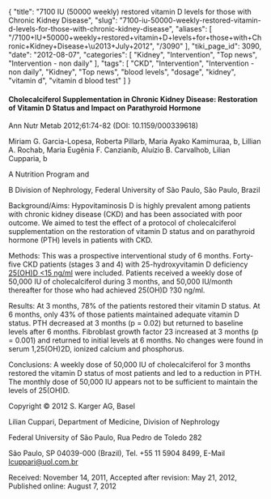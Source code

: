 {
    "title": "7100 IU (50000 weekly) restored vitamin D levels for those with Chronic Kidney Disease",
    "slug": "7100-iu-50000-weekly-restored-vitamin-d-levels-for-those-with-chronic-kidney-disease",
    "aliases": [
        "/7100+IU+50000+weekly+restored+vitamin+D+levels+for+those+with+Chronic+Kidney+Disease+\u2013+July+2012",
        "/3090"
    ],
    "tiki_page_id": 3090,
    "date": "2012-08-07",
    "categories": [
        "Kidney",
        "Intervention",
        "Top news",
        "Intervention - non daily"
    ],
    "tags": [
        "CKD",
        "Intervention",
        "Intervention - non daily",
        "Kidney",
        "Top news",
        "blood levels",
        "dosage",
        "kidney",
        "vitamin d",
        "vitamin d blood test"
    ]
}


#### Cholecalciferol Supplementation in Chronic Kidney Disease: Restoration of Vitamin D Status and Impact on Parathyroid Hormone

Ann Nutr Metab 2012;61:74-82 (DOI: 10.1159/000339618)

Miriam G. Garcia-Lopesa, Roberta Pillarb, Maria Ayako Kamimuraa, b, Lillian A. Rochab, Maria Eugênia F. Canzianib, Aluízio B. Carvalhob, Lilian Cupparia, b

A Nutrition Program and

B Division of Nephrology, Federal University of São Paulo, São Paulo, Brazil

Background/Aims: Hypovitaminosis D is highly prevalent among patients with chronic kidney disease (CKD) and has been associated with poor outcome. We aimed to test the effect of a protocol of cholecalciferol supplementation on the restoration of vitamin D status and on parathyroid hormone (PTH) levels in patients with CKD. 

Methods: This was a prospective interventional study of 6 months. Forty-five CKD patients (stages 3 and 4) with 25-hydroxyvitamin D deficiency [25(OH)D <15 ng/ml](25(OH)D%20<15%20ng/ml) were included. Patients received a weekly dose of 50,000 IU of cholecalciferol during 3 months, and 50,000 IU/month thereafter for those who had achieved 25(OH)D ?30 ng/ml. 

Results: At 3 months, 78% of the patients restored their vitamin D status. At 6 months, only 43% of those patients maintained adequate vitamin D status. PTH decreased at 3 months (p = 0.02) but returned to baseline levels after 6 months. Fibroblast growth factor 23 increased at 3 months (p = 0.001) and returned to initial levels at 6 months. No changes were found in serum 1,25(OH)2D, ionized calcium and phosphorus. 

Conclusions: A weekly dose of 50,000 IU of cholecalciferol for 3 months restored the vitamin D status of most patients and led to a reduction in PTH. The monthly dose of 50,000 IU appears not to be sufficient to maintain the levels of 25(OH)D.

Copyright © 2012 S. Karger AG, Basel

Lilian Cuppari, Department of Medicine, Division of Nephrology

Federal University of São Paulo, Rua Pedro de Toledo 282

São Paulo, SP 04039-000 (Brazil), Tel. +55 11 5904 8499, E-Mail lcuppari@uol.com.br

Received: November 14, 2011, Accepted after revision: May 21, 2012, Published online: August 7, 2012
